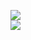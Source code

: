 [![](https://img.shields.io/badge/Made%20With-Github%20Spray-lightgrey.svg?style=for-the-badge&logo=github)](https://github.com/Annihil/github-spray#10857)  
[![](https://i.imgur.com/2DrTn0Z.gif)](https://github.com/Annihil/github-spray)
